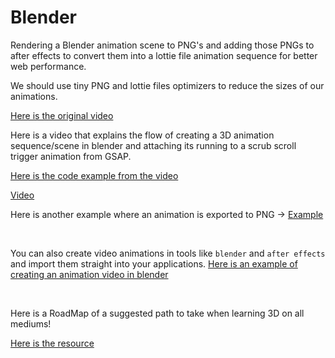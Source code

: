 # Blender

Rendering a Blender animation scene to PNG's and adding those PNGs to after effects to convert them into a lottie file animation sequence for better web performance.

We should use tiny PNG and lottie files optimizers to reduce the sizes of our animations.

[Here is the original video](https://www.youtube.com/watch?v=vMxCjhi-3p4&t=4s)

Here is a video that explains the flow of creating a 3D animation sequence/scene in blender and attaching its running to a scrub scroll trigger animation from GSAP.

[Here is the code example from the video](https://github.com/developedbyed/3d-scroll-ball)

[Video](https://www.youtube.com/watch?v=UIlVeMFEWa8&t=21s)

Here is another example where an animation is exported to PNG -> [Example](https://github.com/aadilkhan08/CYBERFICTION-SOURCE-CODE)

<br />

You can also create video animations in tools like `blender` and `after effects` and import them straight into your applications. [Here is an example of creating an animation video in blender](https://www.youtube.com/watch?v=6W2PpCGGj8M)

<br />

Here is a RoadMap of a suggested path to take when learning 3D on all mediums! 

[Here is the resource](https://www.youtube.com/watch?v=Xu6oHc_20ow)
